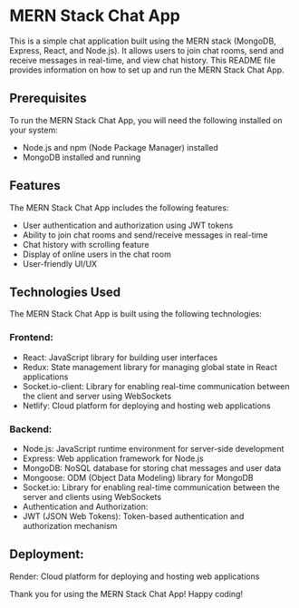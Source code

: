# MERN Stack Chat App



This is a simple chat application built using the MERN stack (MongoDB, Express, React, and Node.js). It allows users to join chat rooms, send and receive messages in real-time, and view chat history. This README file provides information on how to set up and run the MERN Stack Chat App.

## Prerequisites
To run the MERN Stack Chat App, you will need the following installed on your system:

* Node.js and npm (Node Package Manager) installed
* MongoDB installed and running

## Features

The MERN Stack Chat App includes the following features:

* User authentication and authorization using JWT tokens
* Ability to join chat rooms and send/receive messages in real-time
* Chat history with scrolling feature
* Display of online users in the chat room
* User-friendly UI/UX

## Technologies Used
The MERN Stack Chat App is built using the following technologies:

### Frontend:
* React: JavaScript library for building user interfaces
* Redux: State management library for managing global state in React applications
* Socket.io-client: Library for enabling real-time communication between the client and server using WebSockets
* Netlify: Cloud platform for deploying and hosting web applications



### Backend:
* Node.js: JavaScript runtime environment for server-side development
* Express: Web application framework for Node.js
* MongoDB: NoSQL database for storing chat messages and user data
* Mongoose: ODM (Object Data Modeling) library for MongoDB
* Socket.io: Library for enabling real-time communication between the server and clients using WebSockets
* Authentication and Authorization:
* JWT (JSON Web Tokens): Token-based authentication and authorization mechanism

## Deployment:
Render: Cloud platform for deploying and hosting web applications


Thank you for using the MERN Stack Chat App! Happy coding!
